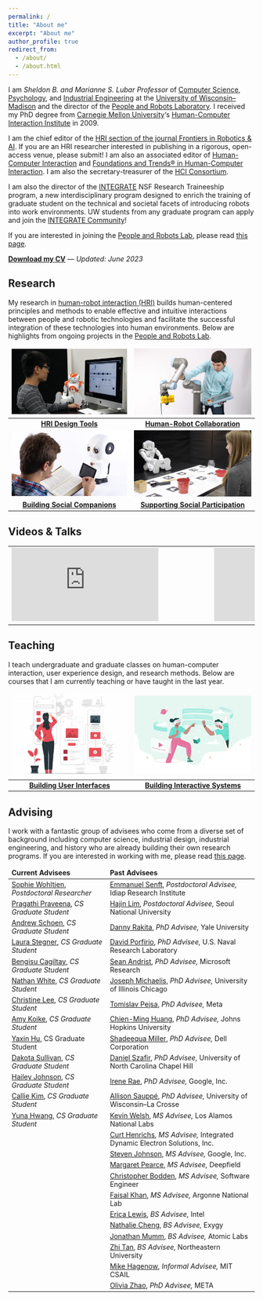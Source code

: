 ```yaml
---
permalink: /
title: "About me"
excerpt: "About me"
author_profile: true
redirect_from: 
  - /about/
  - /about.html
---
```


I am *Sheldon B. and Marianne S. Lubar Professor* of [Computer Science](http://cs.wisc.edu/), [Psychology](http://psych.wisc.edu/), and [Industrial Engineering](http://www.engr.wisc.edu/isye.html) at the [University of Wisconsin–Madison](http://wisc.edu/) and the director of the [People and Robots Laboratory](http://peopleandrobots.wisc.edu/). I received my PhD degree from [Carnegie Mellon University](http://cmu.edu/)‘s [Human-Computer Interaction Institute](http://hcii.cs.cmu.edu/) in 2009.

I am the chief editor of the [HRI section of the journal Frontiers in Robotics & AI](https://www.frontiersin.org/journals/robotics-and-ai/sections/human-robot-interaction#). If you are an HRI researcher interested in publishing in a rigorous, open-access venue, please submit! I am also an associated editor of [Human-Computer Interaction](https://www.tandfonline.com/toc/hhci20/current) and [Foundations and Trends® in Human-Computer Interaction](https://www.nowpublishers.com/HCI). I am also the secretary-treasurer of the [HCI Consortium](http://hcic.org/).

I am also the director of the [INTEGRATE](https://integrate.wisc.edu) NSF Research Traineeship program, a new interdisciplinary program designed to enrich the training of graduate student on the technical and societal facets of introducing robots into work environments. UW students from any graduate program can apply and join the [INTEGRATE Community](https://integrate.wisc.edu/seminars/)!

If you are interested in joining the [People and Robots Lab](http://peopleandrobots.wisc.edu), please read [this page](/joining).

<strong><a href="https://drive.google.com/file/d/14DQfHyx-LFM83_qJ8XGoLvqp7Vxo3rRX/view?usp=share_link" target="_blank">Download my CV</a></strong> — _Updated: June 2023_

## Research

My research in [human-robot interaction (HRI)](https://en.wikipedia.org/wiki/Human–robot_interaction) builds human-centered principles and methods to enable effective and intuitive interactions between people and robotic technologies and facilitate the successful integration of these technologies into human environments. Below are highlights from ongoing projects in the [People and Robots Lab](http://peopleandrobots.wisc.edu/).

<style>
table, td, th, tr {
   border: none;
}
thead {
   background-color: rgba(0, 0, 0, 0.0);
   border-bottom: 0px;
}
tr.border-bottom {
   border-bottom: 0px;
}
</style>

| [![](../images/Programming.png)](/portfolio/portfolio-1) | [![](../images/20180824_Robotics_112-980x608.jpg)](/portfolio/portfolio-2) |
| :-: | :-: |
| **[HRI Design Tools](/portfolio/portfolio-1)** | **[Human-Robot Collaboration](/portfolio/portfolio-2)** | 
| [![](../images/Educational-Robots.png)](/portfolio/portfolio-3) | [![](../images/TBI-Research.jpg)](/portfolio/portfolio-4) |
| **[Building Social Companions](/portfolio/portfolio-3)** | **[Supporting Social Participation](/portfolio/portfolio-4)** |

## Videos & Talks

<style>
table, td, th, tr {
   border: none;
}
thead {
   background-color: rgba(0, 0, 0, 0.0);
   border-bottom: 0px;
}
tr.border-bottom {
   border-bottom: 0px;
}
</style>

<table>
    <tr>
        <td class="style24" style="width: 400px">
            <div id='outerdiv' style="width: 400px; overflow-x:hidden;">
                <iframe src="https://www.youtube.com/embed/videoseries?list=PLaIgLiq4gIuZykeHKBJFIYl4VZZ2PcZQc" title="YouTube video player" frameborder="0" allow="accelerometer; autoplay; clipboard-write; encrypted-media; gyroscope; picture-in-picture; web-share" allowfullscreen></iframe>
            </div>
        </td>
        <td class="style24" style="width: 400px">
            <div id='outerdiv' style="width: 400px; overflow-x:hidden;">
                <iframe src="https://www.youtube.com/embed/videoseries?list=PLaIgLiq4gIuaA60oLfWalDrM91oA75mO-" title="YouTube video player" frameborder="0" allow="accelerometer; autoplay; clipboard-write; encrypted-media; gyroscope; picture-in-picture; web-share" allowfullscreen></iframe>
            </div>
        </td>
    </tr>
</table>


## Teaching

I teach undergraduate and graduate classes on human-computer interaction, user experience design, and research methods. Below are courses that I am currently teaching or have taught in the last year.

| [![](../images/ux-01-400x284.png)](/teaching/teaching-1) | [![](../images/6543438-400x267.jpg)](/teaching/teaching-3) |
| :-: | :-: |
| **[Building User Interfaces](/teaching/teaching-1)** | **[Building Interactive Systems](/teaching/teaching-3)** |

## Advising

I work with a fantastic group of advisees who come from a diverse set of background including computer science, industrial design, industrial engineering, and history who are already building their own research programs. If you are interested in working with me, please read [this page](/joining/).

| Current Advisees  | Past Advisees |
| :------------- | :------------- |
| [Sophie Wohltjen](https://www.linkedin.com/in/sophie-wohltjen-9b12b351), *Postdoctoral Researcher* | [Emmanuel Senft](https://emmanuel-senft.github.io/), *Postdoctoral Advisee,* Idiap Research Institute |
| [Pragathi Praveena](https://www.linkedin.com/in/pragathip/), *CS Graduate Student* | [Hajin Lim](https://www.hajinlim.com), *Postdoctoral Advisee,* Seoul National University |
| [Andrew Schoen](https://andrewjschoen.github.io/), *CS Graduate Student* | [Danny Rakita](https://uwnarratives.wisc.edu/bio/daniel-rakita/), *PhD Advisee,* Yale University |
| [Laura Stegner](http://laurastegner.com/), *CS Graduate Student* | [David Porfirio](http://pages.cs.wisc.edu/~dporfirio/), *PhD Advisee,* U.S. Naval Research Laboratory |
| [Bengisu Cagiltay](https://www.linkedin.com/in/bengisucagiltay/), *CS Graduate Student* | [Sean Andrist](https://seanandrist.com), *PhD Advisee,* Microsoft Research |
| [Nathan White](https://www.researchgate.net/profile/Nathan-White-18), *CS Graduate Student* | [Joseph Michaelis](https://lsri.uic.edu/profiles/michaelis-joseph/), *PhD Advisee,* University of Illinois Chicago |
| [Christine Lee](https://scholar.google.co.kr/citations?user=-K0MmdoAAAAJ&hl=en), *CS Graduate Student* | [Tomislav Pejsa](http://pages.cs.wisc.edu/~tpejsa/), *PhD Advisee,* Meta |
| [Amy Koike](https://amykoike.notion.site/Amy-Koike-s-Portfolio-25f2b3e0429e498183aa739b193fda01), *CS Graduate Student* | [Chien-Ming Huang](https://www.cs.jhu.edu/~cmhuang/), *PhD Advisee,* Johns Hopkins University |
| [Yaxin Hu](http://www.edayaxin.com/about), CS Graduate Student | [Shadeequa Miller](https://www.linkedin.com/in/s-dee-miller-58240710), *PhD Advisee,* Dell Corporation |
| [Dakota Sullivan](https://peopleandrobots.wisc.edu/staff/sullivan-dakota/), *CS Graduate Student* | [Daniel Szafir](https://cs.unc.edu/person/daniel-szafir/), *PhD Advisee,* University of North Carolina Chapel Hill |
| [Hailey Johnson](https://www.linkedin.com/in/hailey-lynn-johnson), *CS Graduate Student* | [Irene Rae](http://rene.chargingwombat.com/), *PhD Advisee,* Google, Inc. |
| [Callie Kim](https://callie-kim.com/), *CS Graduate Student* | [Allison Sauppé](https://cs.uwlax.edu/~asauppe/), *PhD Advisee,* University of Wisconsin–La Crosse |
| [Yuna Hwang](https://www.linkedin.com/in/yuna-hwang-35b6b4234?trk=public_profile_samename-profile), *CS Graduate Student* | [Kevin Welsh](https://www.linkedin.com/in/kevin-welsh-668140bb), *MS Advisee,* Los Alamos National Labs |
|  | [Curt Henrichs](https://robotics.wisc.edu/staff/henrichs-curt/), *MS Advisee,* Integrated Dynamic Electron Solutions, Inc. |
|  | [Steven Johnson](http://pages.cs.wisc.edu/~sjj/), *MS Advisee,* Google, Inc. |
|  | [Margaret Pearce](https://www.linkedin.com/in/margaretpearce), *MS Advisee,* Deepfield |
|                                                              | [Christopher Bodden](https://uwnarratives.wisc.edu/bio/christopher-bodden/), *MS Advisee,* Software Engineer |
|                                                              | [Faisal Khan](https://uwnarratives.wisc.edu/bio/christopher-bodden/), *MS Advisee,* Argonne National Lab |
|                                                              | [Erica Lewis](http://ericaslewis.com/), *BS Advisee,* Intel  |
|                                                              | [Nathalie Cheng](http://www.linkedin.com/in/nathaliecheng), *BS Advisee,* Exygy |
|                                                              | [Jonathan Mumm](http://www.linkedin.com/in/jonathanrmumm), *BS Advisee,* Atomic Labs |
| | [Zhi Tan](http://xiangzhitan.com/), *BS Advisee,* Northeastern University |
| | [Mike Hagenow](https://www.hageneaux.com/), *Informal Advisee,* MIT CSAIL |
| | [Olivia Zhao](https://www.olivia-zhao.com/), *PhD Advisee,* META |
